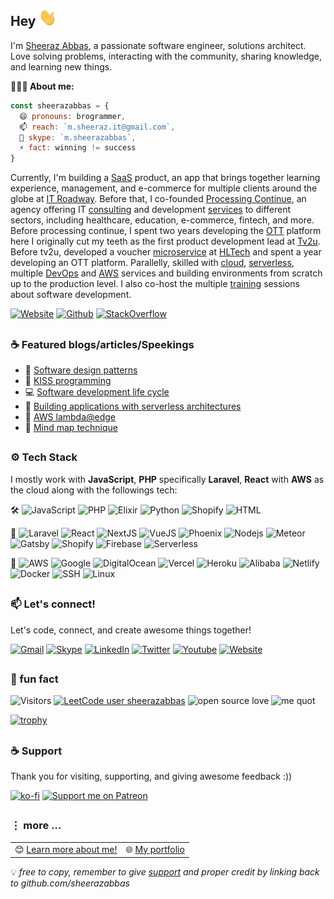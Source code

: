 ## Hey <img src="./Hi.gif" width="29px">
I'm <a href="https://sheerazabbas.github.io" target="_blank" title="Sheeraz Abbas">Sheeraz Abbas</a>, a passionate software engineer, solutions architect. Love solving problems, interacting with the community, sharing knowledge, and learning new things.</br>

**🙋🏻‍♂️ About me:**
```js
const sheerazabbas = {
  😄 pronouns: brogrammer,
  📫 reach: `m.sheeraz.it@gmail.com`,
  💬 skype: `m.sheerazabbas`,
  ⚡ fact: winning != success
}
```

Currently, I'm building a <a target="_blank" href="#">SaaS</a> product, an app that brings together learning experience, management, and e-commerce for multiple clients around the globe at <a target="_blank" href="https://itroadway.com">IT Roadway</a>.
Before that, I co-founded <a target="_blank" href="https://processingcontinue.com">Processing Continue</a>, an agency offering IT <a target="_blank" href="#">consulting</a> and development <a target="_blank" href="#" >services</a> to different sectors, including healthcare, education, e-commerce, fintech, and more.
Before processing continue, I spent two years developing the <a target="_blank" href="#" >OTT</a> platform here I originally cut my teeth as the first product development lead at <a target="_blank" href="https://www.linkedin.com/company/tv2ulahore">Tv2u</a>.
Before tv2u, developed a voucher <a target="_blank" href="#" >microservice</a> at <a target="_blank" href="https://www.hltech.io">HLTech</a> and spent a year developing an OTT platform.
Parallelly, skilled with <a target="_blank" href="#" >cloud</a>, <a target="_blank" href="#" >serverless</a>, multiple <a target="_blank" href="#" >DevOps</a> and <a target="_blank" href="#" >AWS</a> services and building environments from scratch up to the production level.
I also co-host the multiple <a target="_blank" href="#" >training</a> sessions about software development.

[![Website](https://img.shields.io/badge/-sheerazabbas.github.io-0078D4?style=flat&logo=Homepage&logoColor=white)](https://sheerazabbas.github.io/)
[![Github](https://img.shields.io/badge/-@sheerazabbas-000?style=flat&logo=Github&logoColor=white)](https://sheerazabbas.github.io/)
[![StackOverflow](https://img.shields.io/badge/sheerazabbas-%23F58025?style=flat&logo=stackoverflow&logoColor=white)](https://stackoverflow.com/users/7955629/sheerazabbas)

##

### ☕️ Featured blogs/articles/Speekings
- 📖 [Software design patterns](https://sheerazabbas.github.io/)
- 🚀 [KISS programming](https://sheerazabbas.github.io/)
- 💻 [Software development life cycle](https://sheerazabbas.github.io/)
- 🌟 [Building applications with serverless architectures](https://sheerazabbas.github.io/)
- 👏 [AWS lambda@edge](https://sheerazabbas.github.io/)
- 🧠 [Mind map technique](https://sheerazabbas.github.io/)

##

### ⚙️ Tech Stack
I mostly work with **JavaScript**, **PHP** specifically **Laravel**, **React** with **AWS** as the cloud along with the followings tech:

🛠️ ![JavaScript](https://img.shields.io/badge/JavaScript-F7DF1E?logo=javascript&logoColor=black)
![PHP](https://img.shields.io/badge/PHP-777BB4?logo=php&logoColor=white)
![Elixir](https://img.shields.io/badge/Elixir-4B275F?logo=elixir&logoColor=white)
![Python](https://img.shields.io/badge/Python-3776AB?logo=python&logoColor=white)
![Shopify](https://img.shields.io/badge/Liquid-7AB55C?logo=shopify&logoColor=white)
![HTML](https://img.shields.io/badge/HTML-E34F26?logo=html5&logoColor=white)

🧪 ![Laravel](https://img.shields.io/badge/Laravel-FF2D20?logo=laravel&logoColor=white)
![React](https://img.shields.io/badge/React-20232A?logo=react&logoColor=61DAFB)
![NextJS](https://img.shields.io/badge/Next-000000?logo=nextdotjs&logoColor=white)
![VueJS](https://img.shields.io/badge/Vue-4FC08D?logo=vuedotjs&logoColor=white)
![Phoenix](https://img.shields.io/badge/Phoenix-FD4F00?logo=phoenixframework&logoColor=white)
![Nodejs](https://img.shields.io/badge/Node-43853D?logo=node.js&logoColor=white)
![Meteor](https://img.shields.io/badge/Meteor-DE4F4F?logo=meteor&logoColor=white)
![Gatsby](https://img.shields.io/badge/Gatsby-663399?logo=gatsby&logoColor=white)
![Shopify](https://img.shields.io/badge/Shopify-7AB55C?logo=shopify&logoColor=white)
![Firebase](https://img.shields.io/badge/Firebase-DD2C00?logo=firebase&logoColor=white)
![Serverless](https://img.shields.io/badge/Serverless-FD5750?logo=serverless&logoColor=white)

[comment]: ![Nginx](https://img.shields.io/badge/nginx-009639?logo=nginx&logoColor=white)
[comment]: ![Apache](https://img.shields.io/badge/apache-D22128?logo=apache&logoColor=white)
[comment]: ![LiteSpeed](https://img.shields.io/badge/LiteSpeed-yellow?logo=litespeed&logoColor=white)

🚀 ![AWS](https://img.shields.io/badge/AWS-232F3E?logo=amazonwebservices&logoColor=white)
![Google](https://img.shields.io/badge/Google-4285F4?logo=googlecloud&logoColor=white)
![DigitalOcean](https://img.shields.io/badge/DigitalOcean-0080FF?logo=digitalocean&logoColor=white)
![Vercel](https://img.shields.io/badge/Vercel-000000?logo=vercel&logoColor=white)
![Heroku](https://img.shields.io/badge/Heroku-430098?logo=heroku&logoColor=white)
![Alibaba](https://img.shields.io/badge/Alibaba-FF6A00?logo=alibabadotcom&logoColor=white)
![Netlify](https://img.shields.io/badge/Netlify-00C7B7?logo=netlify&logoColor=white)
![Docker](https://img.shields.io/badge/-Docker-2496ED?logo=docker&logoColor=white)
![SSH](https://img.shields.io/badge/-SSH-000000?logo=termius&logoColor=white)
![Linux](https://img.shields.io/badge/-Linux-FCC624?logo=linux&logoColor=white)

[comment]: ![Git](https://img.shields.io/badge/-Git-F05032?logo=git&logoColor=white)
[comment]: ![Jira](https://img.shields.io/badge/-Jira-0052CC?logo=jira&logoColor=white)

##

### 📫 Let's connect!
Let's code, connect, and create awesome things together!

[![Gmail](https://img.shields.io/badge/-m.sheeraz.it@gmail.com-c14438?style=flat&logo=Gmail&logoColor=white)](mailto:m.sheeraz.it@gmail.com)
[![Skype](https://img.shields.io/static/v1.svg?label=Skype&message=m.sheerazabbas&style=flat&color=blue)](https://join.skype.com/invite/wfHtrH7tedlg)
[![LinkedIn](https://img.shields.io/static/v1.svg?label=LinkedIn&message=sheerazabbas&logo=linkedin&style=flat&color=blue)](https://www.linkedin.com/in/m-sheeraz-it/)
[![Twitter](https://img.shields.io/badge/-msheerazabbas-000?style=flat&logo=X&logoColor=white)](https://x.com/msheerazabbas)
[![Youtube](https://img.shields.io/badge/-@sheeraz-c14438?style=flat&logo=Youtube&logoColor=white)](https://www.youtube.com/@sheeraz-brogrammer)
[![Website](https://img.shields.io/badge/-sheerazabbas.github.io-0078D4?style=flat&logo=Homepage&logoColor=white)](https://sheerazabbas.github.io/)

##

### 🍿 fun fact

![Visitors](https://api.visitorbadge.io/api/visitors?path=sheerazabbas&countColor=%232ccce4&style=flat&labelStyle=upper)
[![LeetCode user sheerazabbas](https://img.shields.io/badge/dynamic/json?style=flat&labelColor=black&color=%23ffa116&label=Solved&query=solvedOverTotal&url=https%3A%2F%2Fleetcode-badge.vercel.app%2Fapi%2Fusers%2Fsheerazabbas&logo=leetcode&logoColor=yellow)](https://leetcode.com/sheerazabbas/)
![open source love](https://img.shields.io/badge/Open%20Source-♥️-43853D)
![me quot](https://img.shields.io/badge/❝❞%20winning%20!=%20success-2496ED?style=flat)

[![trophy](https://github-profile-trophy.vercel.app/?username=sheerazabbas&theme=flat&margin-w=5&margin-h=5&no-bg=true&no-frame=true)](https://sheerazabbas.github.io)

[comment]: [![](https://ossrank.com/widget/873034)](https://ossrank.com/c/873034-sheeraz-abbas)

##

### ☕️ Support
Thank you for visiting, supporting, and giving awesome feedback :))

[![ko-fi](https://ko-fi.com/img/githubbutton_sm.svg)](https://ko-fi.com/P5P018ZSIU)
[![Support me on Patreon](https://img.shields.io/badge/Support%20me%20on%20Patreon-382923?style=for-the-badge&logo=patreon&logoColor=white)](https://www.patreon.com/bePatron?u=156223860)

##

### ⋮ more ...

<table>
  <tr>
    <td>😊&nbsp;<a href="https://www.google.com/search?q=sheerazabbas+github">Learn more about me!</a></td>
    <td>🌐&nbsp;<a href="https://sheerazabbas.github.io/">My portfolio</a></td>
  </tr>
</table>

💡 _free to copy, remember to give [support](https://ko-fi.com/P5P018ZSIU) and proper credit by linking back to github.com/sheerazabbas_
